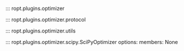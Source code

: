 ::: ropt.plugins.optimizer

::: ropt.plugins.optimizer.protocol

::: ropt.plugins.optimizer.utils

::: ropt.plugins.optimizer.scipy.SciPyOptimizer
    options:
        members: None
